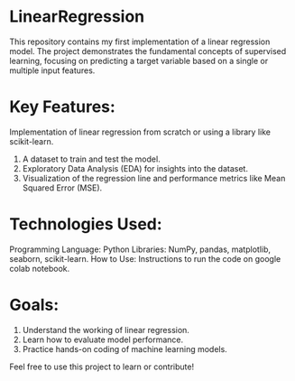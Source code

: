 # LinearRegression
This repository contains my first implementation of a linear regression model. The project demonstrates the fundamental concepts of supervised learning, focusing on predicting a target variable based on a single or multiple input features.

# Key Features:
Implementation of linear regression from scratch or using a library like scikit-learn.
1. A dataset to train and test the model.
2. Exploratory Data Analysis (EDA) for insights into the dataset.
3. Visualization of the regression line and performance metrics like Mean Squared Error (MSE).
   
# Technologies Used:
Programming Language: Python
Libraries: NumPy, pandas, matplotlib, seaborn, scikit-learn.
How to Use:
Instructions to run the code on google colab notebook.

# Goals:
1. Understand the working of linear regression.
2. Learn how to evaluate model performance.
3. Practice hands-on coding of machine learning models.
   
Feel free to use this project to learn or contribute!
